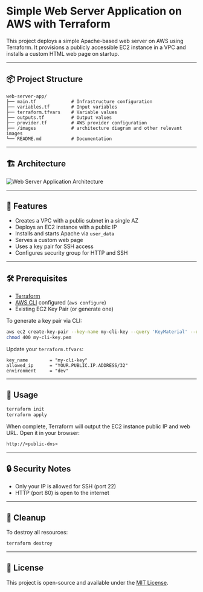 # Simple Web Server Application on AWS with Terraform

This project deploys a simple Apache-based web server on AWS using Terraform. It provisions a publicly accessible EC2 instance in a VPC and installs a custom HTML web page on startup.

---

## 📦 Project Structure

```
web-server-app/
├── main.tf             # Infrastructure configuration
├── variables.tf        # Input variables
├── terraform.tfvars    # Variable values
├── outputs.tf          # Output values
├── provider.tf         # AWS provider configuration
├── /images             # architecture diagram and other relevant images
└── README.md           # Documentation

```

---

## 🏗️ Architecture

![Web Server Application Architecture](./images/web-server-application-image.png)

---


## 🚀 Features

* Creates a VPC with a public subnet in a single AZ
* Deploys an EC2 instance with a public IP
* Installs and starts Apache via `user_data`
* Serves a custom web page
* Uses a key pair for SSH access
* Configures security group for HTTP and SSH

---

## 🛠️ Prerequisites

* [Terraform](https://www.terraform.io/downloads)
* [AWS CLI](https://aws.amazon.com/cli/) configured (`aws configure`)
* Existing EC2 Key Pair (or generate one)

To generate a key pair via CLI:

```bash
aws ec2 create-key-pair --key-name my-cli-key --query 'KeyMaterial' --output text > my-cli-key.pem
chmod 400 my-cli-key.pem
```

Update your `terraform.tfvars`:

```hcl
key_name        = "my-cli-key"
allowed_ip      = "YOUR.PUBLIC.IP.ADDRESS/32"
environment     = "dev"
```

---

## 🧪 Usage

```bash
terraform init
terraform apply
```

When complete, Terraform will output the EC2 instance public IP and web URL. Open it in your browser:

```
http://<public-dns>
```

---

## 🔒 Security Notes

* Only your IP is allowed for SSH (port 22)
* HTTP (port 80) is open to the internet

---

## 🧹 Cleanup

To destroy all resources:

```bash
terraform destroy
```

---

## 📄 License

This project is open-source and available under the [MIT License](LICENSE).